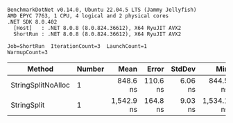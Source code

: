 ```

BenchmarkDotNet v0.14.0, Ubuntu 22.04.5 LTS (Jammy Jellyfish)
AMD EPYC 7763, 1 CPU, 4 logical and 2 physical cores
.NET SDK 8.0.402
  [Host]   : .NET 8.0.8 (8.0.824.36612), X64 RyuJIT AVX2
  ShortRun : .NET 8.0.8 (8.0.824.36612), X64 RyuJIT AVX2

Job=ShortRun  IterationCount=3  LaunchCount=1  
WarmupCount=3  

```
| Method             | Number | Mean       | Error    | StdDev  | Min        | Max        | Gen0   | Allocated |
|------------------- |------- |-----------:|---------:|--------:|-----------:|-----------:|-------:|----------:|
| StringSplitNoAlloc | 1      |   848.6 ns | 110.6 ns | 6.06 ns |   844.5 ns |   855.6 ns |      - |         - |
| StringSplit        | 1      | 1,542.9 ns | 164.8 ns | 9.03 ns | 1,534.1 ns | 1,552.1 ns | 0.0381 |    3208 B |
